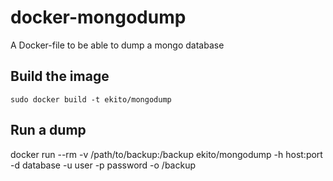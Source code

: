 # docker-mongodump

A Docker-file to be able to dump a mongo database

## Build the image 

`sudo docker build -t ekito/mongodump`

## Run a dump

docker run --rm -v /path/to/backup:/backup ekito/mongodump -h host:port -d database -u user -p password -o /backup